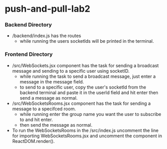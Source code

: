 # push-and-pull-lab2

### Backend Directory
- /backend/index.js has the routes
    * while running the users socketIds will be printed in the terminal.

### Frontend Directory
- /src/WebSockets.jsx component has the task for sending a broadcast message and sending to a specific user using socketID.
    * while running the task to send a broadcast message, just enter a message in the message field.
    * to send to a specific user, copy the user's socketId from the backend terminal and paste it in the userId field and hit enter then send a message as normal.
- /src/WebSocketsRooms.jsx component has the task for sending a message to a specifced room.
    * while running enter the group name you want the user to subscribe to and hit enter.
    * then send the message as normal.
- To run the WebSocketsRooms in the /src/index.js uncomment the line for importing WebSocketsRooms.jsx and uncomment the component in ReactDOM.render().
